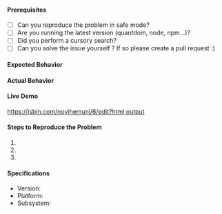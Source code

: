 #### Prerequisites

* [ ] Can you reproduce the problem in safe mode?
* [ ] Are you running the latest version (quantdom, node, npm...)?
* [ ] Did you perform a cursory search?
* [ ] Can you solve the issue yourself ? If so please create a pull request :)

#### Expected Behavior


#### Actual Behavior

#### Live Demo
<!-- jsBin starting point (fork and edit), Fork by clicking New bin then reproducing your error -->
https://jsbin.com/noyihemuni/6/edit?html,output
<!-- ...or provide your own repro URL -->


#### Steps to Reproduce the Problem

  1.
  2.
  3.

#### Specifications

  - Version:
  - Platform:
  - Subsystem:
